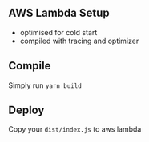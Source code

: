 ## AWS Lambda Setup

- optimised for cold start
- compiled with tracing and optimizer

## Compile

Simply run `yarn build`

## Deploy

Copy your `dist/index.js` to aws lambda
